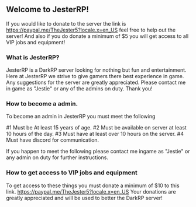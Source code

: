 ## Welcome to JesterRP!

If you would like to donate to the server the link is https://paypal.me/TheJester5?locale.x=en_US feel free to help out the server! And also if you do donate a minimum of $5 you will get access to all VIP jobs and equipment!

### What is JesterRP?

JesterRP is a DarkRP server looking for nothing but fun and entertainment. Here at JesterRP we strive to give gamers there best experience in game. Any suggestions for the server are greatly appreciated. Please contact me in game as "Jestie" or any of the admins on duty. Thank you! 

### How to become a admin.


To become an admin in JesterRP you must meet the following

#1 Must be At least 15 years of age.
#2 Must be available on server at least 10 hours of the day.
#3 Must have at least over 10 hours on the server.
#4 Must have discord for communication.

If you happen to meet the following please contact me ingame as "Jestie" or any admin on duty for further instructions.

### How to get access to VIP jobs and equipment
To get access to these things you must donate a minimum of $10 to this link. https://paypal.me/TheJester5?locale.x=en_US Your donations are greatly appreciated and will be used to better the DarkRP server! 
